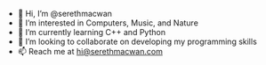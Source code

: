 - 👋 Hi, I’m @serethmacwan
- 👀 I’m interested in Computers, Music, and Nature
- 🌱 I’m currently learning C++ and Python
- 💞️ I’m looking to collaborate on developing my programming skills
- 📫 Reach me at hi@serethmacwan.com

<!---
serethmacwan/serethmacwan is a ✨ special ✨ repository because its `README.md` (this file) appears on your GitHub profile.
You can click the Preview link to take a look at your changes.
--->
